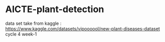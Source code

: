 # AICTE-plant-detection
data set take from kaggle :
https://www.kaggle.com/datasets/vipoooool/new-plant-diseases-dataset
cycle 4 week-1 
